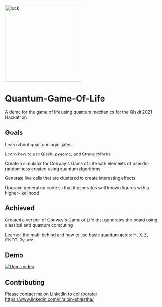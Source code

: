 <img src="https://github.com/Albisourous/quantumgameoflife/blob/main/generated.png" alt="lock" width="250"/>

# Quantum-Game-Of-Life

A demo for the game of life using quantum mechanics for the Qiskit 2021 Hackathon

## Goals

Learn about quantum logic gates

Learn how to use Qiskit, pygame, and StrangeWorks

Create a simulator for Conway's Game of Life with elements of pseudo-randomness created using quantum algorithms

Generate live cells that are clustered to create interesting effects

Upgrade generating code so that it generates well known figures with a higher-likelihood

## Achieved

Created a version of Conway's Game of Life that generates the board using classical and quantum computing

Learned the math behind and how to use basic quantum gates: H, X, Z, CNOT, Ry, etc.

## Demo

[![Demo video](https://img.youtube.com/vi/BCmhTOcN52A/1.jpg)](https://youtu.be/BCmhTOcN52A "Quantum-Game-Of-Life Demo")

## Contributing

Please contact me on LinkedIn to collaborate: https://www.linkedin.com/in/albin-shrestha/
